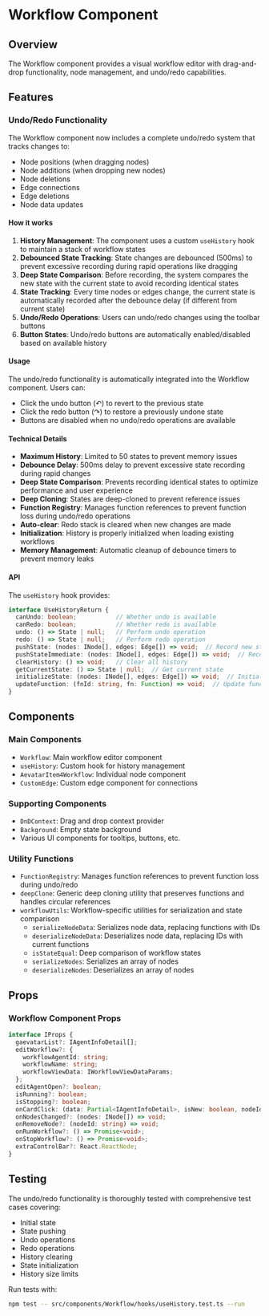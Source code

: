 # Workflow Component

## Overview

The Workflow component provides a visual workflow editor with drag-and-drop functionality, node management, and undo/redo capabilities.

## Features

### Undo/Redo Functionality

The Workflow component now includes a complete undo/redo system that tracks changes to:

- Node positions (when dragging nodes)
- Node additions (when dropping new nodes)
- Node deletions
- Edge connections
- Edge deletions
- Node data updates

#### How it works

1. **History Management**: The component uses a custom `useHistory` hook to maintain a stack of workflow states
2. **Debounced State Tracking**: State changes are debounced (500ms) to prevent excessive recording during rapid operations like dragging
3. **Deep State Comparison**: Before recording, the system compares the new state with the current state to avoid recording identical states
4. **State Tracking**: Every time nodes or edges change, the current state is automatically recorded after the debounce delay (if different from current state)
5. **Undo/Redo Operations**: Users can undo/redo changes using the toolbar buttons
6. **Button States**: Undo/redo buttons are automatically enabled/disabled based on available history

#### Usage

The undo/redo functionality is automatically integrated into the Workflow component. Users can:

- Click the undo button (↶) to revert to the previous state
- Click the redo button (↷) to restore a previously undone state
- Buttons are disabled when no undo/redo operations are available

#### Technical Details

- **Maximum History**: Limited to 50 states to prevent memory issues
- **Debounce Delay**: 500ms delay to prevent excessive state recording during rapid changes
- **Deep State Comparison**: Prevents recording identical states to optimize performance and user experience
- **Deep Cloning**: States are deep-cloned to prevent reference issues
- **Function Registry**: Manages function references to prevent function loss during undo/redo operations
- **Auto-clear**: Redo stack is cleared when new changes are made
- **Initialization**: History is properly initialized when loading existing workflows
- **Memory Management**: Automatic cleanup of debounce timers to prevent memory leaks

#### API

The `useHistory` hook provides:

```typescript
interface UseHistoryReturn {
  canUndo: boolean;           // Whether undo is available
  canRedo: boolean;           // Whether redo is available
  undo: () => State | null;   // Perform undo operation
  redo: () => State | null;   // Perform redo operation
  pushState: (nodes: INode[], edges: Edge[]) => void;  // Record new state (debounced)
  pushStateImmediate: (nodes: INode[], edges: Edge[]) => void;  // Record new state immediately (for testing)
  clearHistory: () => void;   // Clear all history
  getCurrentState: () => State | null;  // Get current state
  initializeState: (nodes: INode[], edges: Edge[]) => void;  // Initialize history
  updateFunction: (fnId: string, fn: Function) => void;  // Update function reference in registry
}
```

## Components

### Main Components

- `Workflow`: Main workflow editor component
- `useHistory`: Custom hook for history management
- `AevatarItem4Workflow`: Individual node component
- `CustomEdge`: Custom edge component for connections

### Supporting Components

- `DnDContext`: Drag and drop context provider
- `Background`: Empty state background
- Various UI components for tooltips, buttons, etc.

### Utility Functions

- `FunctionRegistry`: Manages function references to prevent function loss during undo/redo
- `deepClone`: Generic deep cloning utility that preserves functions and handles circular references
- `workflowUtils`: Workflow-specific utilities for serialization and state comparison
  - `serializeNodeData`: Serializes node data, replacing functions with IDs
  - `deserializeNodeData`: Deserializes node data, replacing IDs with current functions
  - `isStateEqual`: Deep comparison of workflow states
  - `serializeNodes`: Serializes an array of nodes
  - `deserializeNodes`: Deserializes an array of nodes

## Props

### Workflow Component Props

```typescript
interface IProps {
  gaevatarList?: IAgentInfoDetail[];
  editWorkflow?: {
    workflowAgentId: string;
    workflowName: string;
    workflowViewData: IWorkflowViewDataParams;
  };
  editAgentOpen?: boolean;
  isRunning?: boolean;
  isStopping?: boolean;
  onCardClick: (data: Partial<IAgentInfoDetail>, isNew: boolean, nodeId: string) => void;
  onNodesChanged?: (nodes: INode[]) => void;
  onRemoveNode?: (nodeId: string) => void;
  onRunWorkflow?: () => Promise<void>;
  onStopWorkflow?: () => Promise<void>;
  extraControlBar?: React.ReactNode;
}
```

## Testing

The undo/redo functionality is thoroughly tested with comprehensive test cases covering:

- Initial state
- State pushing
- Undo operations
- Redo operations
- History clearing
- State initialization
- History size limits

Run tests with:
```bash
npm test -- src/components/Workflow/hooks/useHistory.test.ts --run
``` 